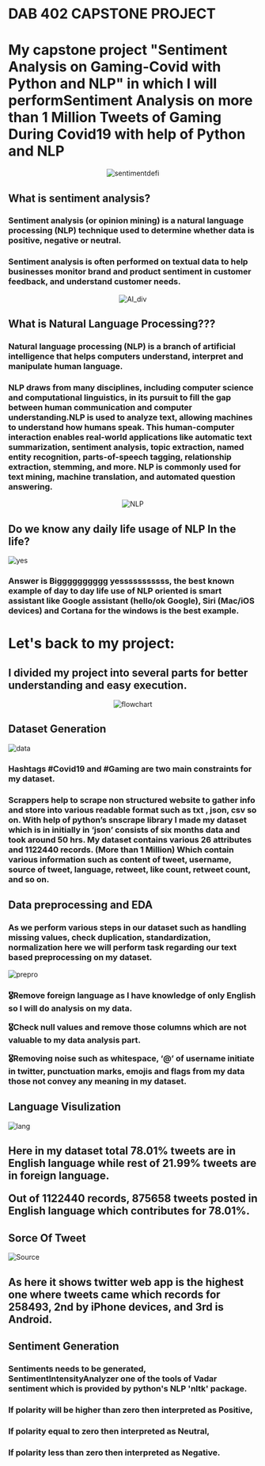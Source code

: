 # DAB 402 CAPSTONE PROJECT

<h1> My capstone project "Sentiment Analysis on Gaming-Covid with Python and NLP" in which  I will performSentiment Analysis on more than 1 Million Tweets of Gaming During Covid19 with help of Python and NLP </h1>
<p align='center'>
 <img src="https://github.com/roshank007/DAB_402_CAPSTONE_PROJECT/blob/main/srcimg/sentidefi.jpg"  alt="sentimentdefi" ></p>

</p>
<h2> What is sentiment analysis? </h2>
<h3>Sentiment analysis (or opinion mining) is a natural language processing (NLP) technique used to determine whether data is positive, negative or neutral.</h3>

<h3>Sentiment analysis is often performed on textual data to help businesses monitor brand and product sentiment in customer feedback, and understand customer needs.</h3>
</p>

<p align='center'>
 <img src="https://github.com/roshank007/DAB_402_CAPSTONE_PROJECT/blob/main/srcimg/AI.jpeg"  alt="AI_div" ></p>

</p>
</p>
<h2> What is Natural Language Processing??? </h2>
<h3>Natural language processing (NLP) is a branch of artificial intelligence that helps computers understand, interpret and manipulate human language. </h3>

<h3>NLP draws from many disciplines, including computer science and computational linguistics, in its pursuit to fill the gap between human communication and computer understanding.NLP is used to analyze text, allowing machines to understand how humans speak. This human-computer interaction enables real-world applications like automatic text summarization, sentiment analysis, topic extraction, named entity recognition, parts-of-speech tagging, relationship extraction, stemming, and more. NLP is commonly used for text mining, machine translation, and automated question answering.
</h3>
</p>

<p align='center'>
 <img src="https://github.com/roshank007/DAB_402_CAPSTONE_PROJECT/blob/main/srcimg/NLP_Processing.jpg"  alt="NLP" ></p>

</p>

</p>
<h2> Do we know any daily life usage of NLP In the life?</h2>

  <img src="https://media.giphy.com/media/hXDrTueJWAscK3xWQ2/giphy.gif"  alt="yes" >

<h3>Answer is Bigggggggggg yesssssssssss, the best known example of day to day life use of NLP oriented is smart assistant like Google assistant (hello/ok Google), Siri (Mac/iOS devices) and Cortana for the windows is the best example.


</h3>
</p>


</p>
<h1> Let's back to my project:</h1>
</p>

## I divided my project into several parts for better understanding and easy execution.

<p align='center'>
 <img src="https://github.com/roshank007/DAB_402_CAPSTONE_PROJECT/blob/main/srcimg/flow.jpg"  alt="flowchart" ></p>

</p>


</p>
<h2> Dataset Generation</h2>
  <img src="https://media.giphy.com/media/ohONS2y8GTDoI/giphy.gif"  alt="data" >


<h3>Hashtags #Covid19 and #Gaming are two main constraints for my dataset.</h3>

<h3>Scrappers help to scrape non structured website to gather info and store into various readable format such as txt , json, csv so on. 
With help of python’s snscrape library I made my dataset which is in initially in ‘json’ consists of six months data and took around 50 hrs.
My dataset contains various 26 attributes and 1122440 records. (More than 1 Million) Which contain various information such as content of tweet, username, source of tweet, language, retweet, like count, retweet count, and so on.
</h3>
</p>

</p>
<h2> Data preprocessing  and EDA</h2>


<h3>As we perform various steps in our dataset such as handling missing values, check duplication, standardization, normalization here we will perform task regarding our text based preprocessing on my dataset.
</h3>
  <img src="https://github.com/roshank007/DAB_402_CAPSTONE_PROJECT/blob/main/srcimg/preprocess.jpg"  alt="prepro" >

<h3>🎖Remove foreign language as I have knowledge of only English so I will do analysis on my data.
 

🎖Check null values and remove those columns which are not valuable to my data analysis part.
 

🎖Removing noise such as whitespace, ‘@’ of username initiate in twitter, punctuation marks, emojis and flags from my data those not convey any meaning in my dataset.

</h3>
</p>

<p align='center'>
 <h2>Language Visulization</h2>
   <img src="https://github.com/roshank007/DAB_402_CAPSTONE_PROJECT/blob/main/srcimg/pie_lang.jpeg"  alt="lang" >
<h2>Here in my dataset total 78.01% tweets are in English language while rest of 21.99% tweets are in foreign language.

Out of 1122440 records, 875658 tweets posted in English language which contributes for 78.01%.</h2> </p>


<p align='center'>
 <h2>Sorce Of Tweet </h2>
   <img src="https://github.com/roshank007/DAB_402_CAPSTONE_PROJECT/blob/main/srcimg/soucelabeltop20.jpeg"  alt="Source" >
<h2>As here it shows twitter web app is the highest one where tweets came which records for 258493, 2nd by iPhone devices, and 3rd is Android. </h2> 
</p>


</p>
<h2> Sentiment Generation</h2>


<h3>Sentiments needs to be generated, SentimentIntensityAnalyzer one of the tools of Vadar sentiment which is provided by python's NLP 'nltk' package. 

</h3>

<h3>
If polarity will be higher than zero then interpreted as Positive,
</h3>

<h3>
If polarity equal to zero then interpreted as Neutral, 
</h3>
 
<h3>
If polarity less than zero then interpreted as Negative.
</h3>
 </p>

